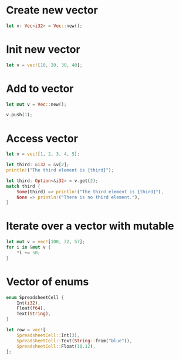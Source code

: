 
# Create new vector

```rust
let v: Vec<i32> = Vec::new();
```

# Init new vector

```rust
let v = vec![10, 20, 30, 40];
```

# Add to vector

```rust
let mut v = Vec::new();

v.push(1);

```

# Access vector

```rust
let v = vec![1, 2, 3, 4, 5];

let third: &i32 = &v[2];
println!("The third element is {third}");

let third: Option<&i32> = v.get(2);
match third {
    Some(third) => println!("The third element is {third}"),
    None => println!("There is no third element."),
}
```

# Iterate over a vector with mutable

```rust
let mut v = vec![100, 32, 57];
for i in &mut v {
    *i += 50;
}
```

# Vector of enums

```rust
enum SpreadsheetCell { 
	Int(i32), 
	Float(f64), 
	Text(String), 
} 

let row = vec![ 
	SpreadsheetCell::Int(3),
	SpreadsheetCell::Text(String::from("blue")),
	SpreadsheetCell::Float(10.12), 
];
```